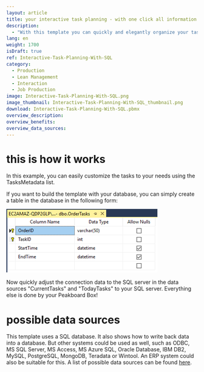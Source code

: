```yaml
---
layout: article
title: your interactive task planning - with one click all information is saved in SQL
description: 
  - "With this template you can quickly and elegantly organize your task planning. The times of printed Excel files are over. The task times are directly persisted in a SQL server. So you can always see how long a task took and which tasks need to be optimized. You can evaluate the data at any time with other tools and use it everywhere to optimize your store floor meetings, for example."
lang: en
weight: 1700
isDraft: true
ref: Interactive-Task-Planning-With-SQL
category:
  - Production
  - Lean Management
  - Interaction
  - Job Production
image: Interactive-Task-Planning-With-SQL.png
image_thumbnail: Interactive-Task-Planning-With-SQL_thumbnail.png
download: Interactive-Task-Planning-With-SQL.pbmx
overview_description:
overview_benefits:
overview_data_sources:
---
```

# this is how it works 

In this example, you can easily customize the tasks to your needs using the TasksMetadata list.

If you want to build the template with your database, you can simply create a table in the database in the following form: 

![](img/SQL-Database-Overview.png)

Now quickly adjust the connection data to the SQL server in the data sources "CurrentTasks" and "TodayTasks" to your SQL server. Everything else is done by your Peakboard Box!


# possible data sources

This template uses a SQL database. It also shows how to write back data into a database. But other systems could be used as well, such as ODBC, MS SQL Server, MS Access, MS Azure SQL, Oracle Database, IBM DB2, MySQL, PostgreSQL, MongoDB, Teradata or Wintool. An ERP system could also be suitable for this. A list of possible data sources can be found [here](https://peakboard.com/en/product/peakboard-versions/#dataconnections).
